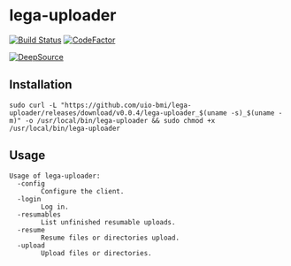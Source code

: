 # lega-uploader
[![Build Status](https://github.com/uio-bmi/lega-uploader/workflows/Go/badge.svg)](https://github.com/uio-bmi/lega-uploader/actions)
[![CodeFactor](https://www.codefactor.io/repository/github/uio-bmi/lega-uploader/badge)](https://www.codefactor.io/repository/github/uio-bmi/lega-uploader)

[![DeepSource](https://static.deepsource.io/deepsource-badge-light.svg)](https://deepsource.io/gh/uio-bmi/lega-uploader/?ref=repository-badge)

## Installation
```
sudo curl -L "https://github.com/uio-bmi/lega-uploader/releases/download/v0.0.4/lega-uploader_$(uname -s)_$(uname -m)" -o /usr/local/bin/lega-uploader && sudo chmod +x /usr/local/bin/lega-uploader
```

## Usage
```
Usage of lega-uploader:
  -config
    	Configure the client.
  -login
    	Log in.
  -resumables
    	List unfinished resumable uploads.
  -resume
    	Resume files or directories upload.
  -upload
    	Upload files or directories.
```